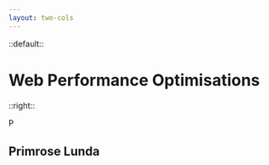 ```yaml
---
layout: two-cols
---
```


::default::

# Web Performance Optimisations



::right::

<div class="flex flex-col items-center justify-center h-full gap-6">
  <div class="w-300px h-300px rounded-full overflow-hidden border-4 border-white shadow-2xl">
    <div class="flex items-center justify-center h-full text-white text-6xl font-bold">P</div>
  </div>
  <h2 class="text-4xl font-bold text-white text-center">Primrose Lunda</h2>
</div>
